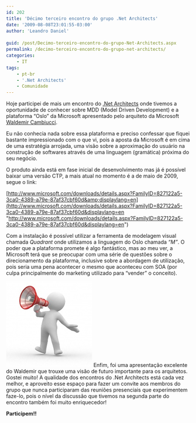 ```yaml
---
id: 202
title: 'Décimo terceiro encontro do grupo .Net Architects'
date: '2009-08-08T23:01:55-03:00'
author: 'Leandro Daniel'

guid: /post/Decimo-terceiro-encontro-do-grupo-Net-Architects.aspx
permalink: /decimo-terceiro-encontro-do-grupo-net-architects/
categories:
    - IT
tags:
    - pt-br
    - '.Net Architects'
    - Comunidade
---
```


Hoje participei de mais um encontro do [.Net Architects](http://dotnetarchitects.net/page/Historico-das-reunioes-presenciais) onde tivemos a oportunidade de conhecer sobre MDD (Model Driven Development) e a plataforma “Oslo” da Microsoft apresentado pelo arquiteto da Microsoft [Waldemir Cambiucci](http://blogs.msdn.com/wcamb).

Eu não conhecia nada sobre essa plataforma e preciso confessar que fiquei bastante impressionado com o que vi, pois a aposta da Microsoft é em cima de uma estratégia arrojada, uma visão sobre a aproximação do usuário na construção de softwares através de uma linguagem (gramática) próxima do seu negócio.

O produto ainda está em fase inicial de desenvolvimento mas já é possível baixar uma versão CTP, a mais atual no momento é a de maio de 2009, segue o link:

[http://www.microsoft.com/downloads/details.aspx?FamilyID=827122a5-3ca0-4389-a79e-87af37cbf60d&amp;displaylang=en](http://www.microsoft.com/downloads/details.aspx?FamilyID=827122a5-3ca0-4389-a79e-87af37cbf60d&displaylang=en "http://www.microsoft.com/downloads/details.aspx?FamilyID=827122a5-3ca0-4389-a79e-87af37cbf60d&displaylang=en")

Com a instalação é possível utilizar a ferramenta de modelagem visual chamada *Quadrant* onde utilizamos a linguagem do Oslo chamada *“M”*. O poder que a plataforma promete é algo fantástico, mas ao meu ver, a Microsoft terá que se preocupar com uma série de questões sobre o direcionamento da plataforma, inclusive sobre a abordagem de utilização, pois seria uma pena acontecer o mesmo que aconteceu com SOA (por culpa principalmente do marketing utilizado para “vender” o conceito).

![megafone-medium](/assets/pics/WindowsLiveWriter/Dcimoterceiroencontrodogru.NetArchitects/0C5D13DD/megafonemedium.jpg "megafone-medium") Enfim, foi uma apresentação excelente do Waldemir que trouxe uma visão de futuro importante para os arquitetos. Gostei muito! A qualidade dos encontros do .Net Architects está cada vez melhor, e aproveito esse espaço para fazer um convite aos membros do grupo que nunca participaram das reuniões presenciais que experimentem faze-lo, pois o nível da discussão que tivemos na segunda parte do encontro também foi muito enriquecedor!

**Participem!!**
